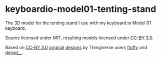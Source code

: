 # keyboardio-model01-tenting-stand
The 3D model for the tenting stand I use with my keyboard.io Model 01 keyboard.

Source licensed under MIT, resulting models licensed under [CC-BY 3.0](https://creativecommons.org/licenses/by/3.0/).

Based on [CC-BY 3.0](https://creativecommons.org/licenses/by/3.0/) [original](https://www.thingiverse.com/thing:2803754) [designs](https://www.thingiverse.com/thing:3047870) by Thingiverse users [fluffy](https://www.thingiverse.com/fluffy/about) and [deivid__](https://www.thingiverse.com/deivid__/about).

